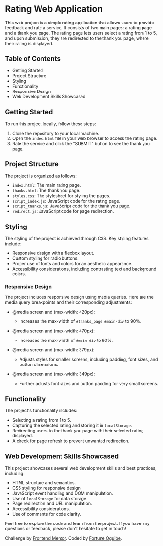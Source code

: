 # Rating Web Application

This web project is a simple rating application that allows users to provide feedback and rate a service.
It consists of two main pages: a rating page and a thank you page. 
The rating page lets users select a rating from 1 to 5, and upon submission, they are redirected to the thank you page, where their rating is displayed.

## Table of Contents
- Getting Started
- Project Structure
- Styling
- Functionality
- Responsive Design
- Web Development Skills Showcased

## Getting Started

To run this project locally, follow these steps:

1. Clone the repository to your local machine.
2. Open the `index.html` file in your web browser to access the rating page.
3. Rate the service and click the "SUBMIT" button to see the thank you page.

## Project Structure

The project is organized as follows:

- `index.html`: The main rating page.
- `thanks.html`: The thank you page.
- `styles.css`: The stylesheet for styling the pages.
- `script_index.js`: JavaScript code for the rating page.
- `script_thanks.js`: JavaScript code for the thank you page.
- `redirect.js`: JavaScript code for page redirection.

## Styling

The styling of the project is achieved through CSS. Key styling features include:

- Responsive design with a flexbox layout.
- Custom styling for radio buttons.
- Proper use of fonts and colors for an aesthetic appearance.
- Accessibility considerations, including contrasting text and background colors.

### Responsive Design

The project includes responsive design using media queries. Here are the media query breakpoints and their corresponding adjustments:

- @media screen and (max-width: 420px):
  - Increases the max-width of `#thanks_page #main-div` to 90%.

- @media screen and (max-width: 470px):
  - Increases the max-width of `#main-div` to 90%.

- @media screen and (max-width: 379px):
  - Adjusts styles for smaller screens, including padding, font sizes, and button dimensions.

- @media screen and (max-width: 349px):
  - Further adjusts font sizes and button padding for very small screens.

## Functionality

The project's functionality includes:

- Selecting a rating from 1 to 5.
- Capturing the selected rating and storing it in `localStorage`.
- Redirecting users to the thank you page with their selected rating displayed.
- A check for page refresh to prevent unwanted redirection.

## Web Development Skills Showcased

This project showcases several web development skills and best practices, including:

- HTML structure and semantics.
- CSS styling for responsive design.
- JavaScript event handling and DOM manipulation.
- Use of `localStorage` for data storage.
- Page redirection and URL manipulation.
- Accessibility considerations.
- Use of comments for code clarity.

Feel free to explore the code and learn from the project. If you have any questions or feedback, please don't hesitate to get in touch!

Challenge by [Frontend Mentor](https://www.frontendmentor.io).
Coded by [Fortune Oguibe](https://github.com/foguibe).
